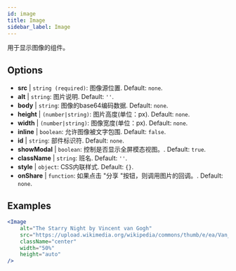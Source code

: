 ```yaml
---
id: image
title: Image
sidebar_label: Image
---
```


用于显示图像的组件。

## Options

* __src__ | `string (required)`: 图像源位置. Default: `none`.
* __alt__ | `string`: 图片说明. Default: `''`.
* __body__ | `string`: 图像的base64编码数据. Default: `none`.
* __height__ | `(number|string)`: 图片高度(单位：px). Default: `none`.
* __width__ | `(number|string)`: 图像宽度(单位：px). Default: `none`.
* __inline__ | `boolean`: 允许图像被文字包围. Default: `false`.
* __id__ | `string`: 部件标识符. Default: `none`.
* __showModal__ | `boolean`: 控制是否显示全屏模态视图。. Default: `true`.
* __className__ | `string`: 班名. Default: `''`.
* __style__ | `object`: CSS内联样式. Default: `{}`.
* __onShare__ | `function`: 如果点击 "分享 "按钮，则调用图片的回调。. Default: `none`.


## Examples

```jsx live
<Image 
    alt="The Starry Night by Vincent van Gogh" 
    src="https://upload.wikimedia.org/wikipedia/commons/thumb/e/ea/Van_Gogh_-_Starry_Night_-_Google_Art_Project.jpg/1280px-Van_Gogh_-_Starry_Night_-_Google_Art_Project.jpg"
    className="center"
    width="50%"
    height="auto"
/>
```

